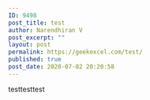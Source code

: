 ```yaml
---
ID: 9498
post_title: test
author: Narendhiran V
post_excerpt: ""
layout: post
permalink: https://geekexcel.com/test/
published: true
post_date: 2020-07-02 20:20:58
---
```

testtesttest